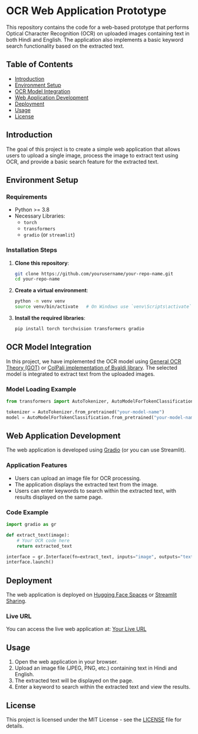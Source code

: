 # OCR Web Application Prototype

This repository contains the code for a web-based prototype that performs Optical Character Recognition (OCR) on uploaded images containing text in both Hindi and English. The application also implements a basic keyword search functionality based on the extracted text.

## Table of Contents
- [Introduction](#introduction)
- [Environment Setup](#environment-setup)
- [OCR Model Integration](#ocr-model-integration)
- [Web Application Development](#web-application-development)
- [Deployment](#deployment)
- [Usage](#usage)
- [License](#license)

## Introduction

The goal of this project is to create a simple web application that allows users to upload a single image, process the image to extract text using OCR, and provide a basic search feature for the extracted text.

## Environment Setup

### Requirements

- Python >= 3.8
- Necessary Libraries:
  - `torch`
  - `transformers`
  - `gradio` (or `streamlit`)

### Installation Steps

1. **Clone this repository**:
   ```bash
   git clone https://github.com/yourusername/your-repo-name.git
   cd your-repo-name
   ```

2. **Create a virtual environment**:
   ```bash
   python -m venv venv
   source venv/bin/activate   # On Windows use `venv\Scripts\activate`
   ```

3. **Install the required libraries**:
   ```bash
   pip install torch torchvision transformers gradio
   ```

## OCR Model Integration

In this project, we have implemented the OCR model using [General OCR Theory (GOT)](https://huggingface.co/models) or [ColPali implementation of Byaldi library](https://huggingface.co/models). The selected model is integrated to extract text from the uploaded images.

### Model Loading Example
```python
from transformers import AutoTokenizer, AutoModelForTokenClassification

tokenizer = AutoTokenizer.from_pretrained("your-model-name")
model = AutoModelForTokenClassification.from_pretrained("your-model-name")
```

## Web Application Development

The web application is developed using [Gradio](https://gradio.app/) (or you can use Streamlit).

### Application Features
- Users can upload an image file for OCR processing.
- The application displays the extracted text from the image.
- Users can enter keywords to search within the extracted text, with results displayed on the same page.

### Code Example
```python
import gradio as gr

def extract_text(image):
    # Your OCR code here
    return extracted_text

interface = gr.Interface(fn=extract_text, inputs="image", outputs="text")
interface.launch()
```

## Deployment

The web application is deployed on [Hugging Face Spaces](https://huggingface.co/spaces) or [Streamlit Sharing](https://streamlit.io/sharing).

### Live URL
You can access the live web application at: [Your Live URL](https://huggingface.co/spaces/yourusername/your-app-name)

## Usage

1. Open the web application in your browser.
2. Upload an image file (JPEG, PNG, etc.) containing text in Hindi and English.
3. The extracted text will be displayed on the page.
4. Enter a keyword to search within the extracted text and view the results.

## License

This project is licensed under the MIT License - see the [LICENSE](LICENSE) file for details.
